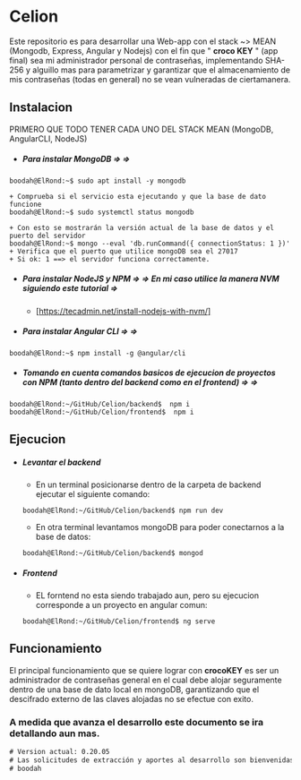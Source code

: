 # Celion
Este repositorio es para desarrollar una Web-app con el stack ~> MEAN (Mongodb, Express, Angular y Nodejs)
con el fin que " **croco KEY** " (app final) sea mi administrador personal de contraseñas, implementando SHA-256 y alguillo
mas para parametrizar y garantizar que el almacenamiento de mis contraseñas (todas en general) no se vean vulneradas de ciertamanera.

## Instalacion 

PRIMERO QUE TODO TENER CADA UNO DEL STACK MEAN (MongoDB, AngularCLI, NodeJS)

* ##### Para instalar MongoDB => =>
```console
boodah@ElRond:~$ sudo apt install -y mongodb
```
```console
+ Comprueba si el servicio esta ejecutando y que la base de dato funcione
boodah@ElRond:~$ sudo systemctl status mongodb
```
```console
+ Con esto se mostrarán la versión actual de la base de datos y el puerto del servidor
boodah@ElRond:~$ mongo --eval 'db.runCommand({ connectionStatus: 1 })'
+ Verifica que el puerto que utilice mongoDB sea el 27017 
+ Si ok: 1 ==> el servidor funciona correctamente.
```

* ##### Para instalar NodeJS y NPM => =>  En mi caso utilice la manera NVM siguiendo este tutorial => 
  * [https://tecadmin.net/install-nodejs-with-nvm/]

* ##### Para instalar Angular CLI => =>
```console
boodah@ElRond:~$ npm install -g @angular/cli
```

* ##### Tomando en cuenta comandos basicos de ejecucion de proyectos con NPM  (tanto dentro del backend como en el frontend) => =>
```console
boodah@ElRond:~/GitHub/Celion/backend$  npm i
boodah@ElRond:~/GitHub/Celion/frontend$  npm i 
```

 ## Ejecucion 
 * ##### Levantar el backend 
    * En un terminal posicionarse dentro de la carpeta de backend ejecutar el siguiente comando:
    ```console
    boodah@ElRond:~/GitHub/Celion/backend$ npm run dev
    ```
    * En otra terminal levantamos mongoDB para poder conectarnos a la base de datos:
    ```console
    boodah@ElRond:~/GitHub/Celion/backend$ mongod
    ```
 * ##### Frontend
    * EL forntend no esta siendo trabajado aun, pero su ejecucion corresponde a un proyecto en angular comun:
    ```console
    boodah@ElRond:~/GitHub/Celion/frontend$ ng serve
    ```
    
## Funcionamiento
El principal funcionamiento que se quiere lograr con **crocoKEY** es ser un administrador de contraseñas general
en el cual debe alojar seguramente dentro de una base de dato local en mongoDB, garantizando que el descifrado externo 
de las claves alojadas no se efectue con exito.



### A medida que avanza el desarrollo este documento se ira detallando aun mas.


```diff
# Version actual: 0.20.05
# Las solicitudes de extracción y aportes al desarrollo son bienvenidas.
# boodah
```


